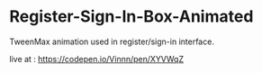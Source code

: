# Register-Sign-In-Box-Animated
TweenMax animation used in register/sign-in interface.


live at : https://codepen.io/Vinnn/pen/XYVWqZ



<!--
Copyright (c) 2018 by Vinayak Mukherjee (https://codepen.io/Vinnn/pen/XYVWqZ)


Permission is hereby granted, free of charge, to any person obtaining a copy of this software and associated documentation files (the "Software"), to deal in the Software without restriction, including without limitation the rights to use, copy, modify, merge, publish, distribute, sublicense, and/or sell copies of the Software, and to permit persons to whom the Software is furnished to do so, subject to the following conditions:

The above copyright notice and this permission notice shall be included in all copies or substantial portions of the Software.

THE SOFTWARE IS PROVIDED "AS IS", WITHOUT WARRANTY OF ANY KIND, EXPRESS OR IMPLIED, INCLUDING BUT NOT LIMITED TO THE WARRANTIES OF MERCHANTABILITY, FITNESS FOR A PARTICULAR PURPOSE AND NONINFRINGEMENT. IN NO EVENT SHALL THE AUTHORS OR COPYRIGHT HOLDERS BE LIABLE FOR ANY CLAIM, DAMAGES OR OTHER LIABILITY, WHETHER IN AN ACTION OF CONTRACT, TORT OR OTHERWISE, ARISING FROM, OUT OF OR IN CONNECTION WITH THE SOFTWARE OR THE USE OR OTHER DEALINGS IN THE SOFTWARE.
-->

